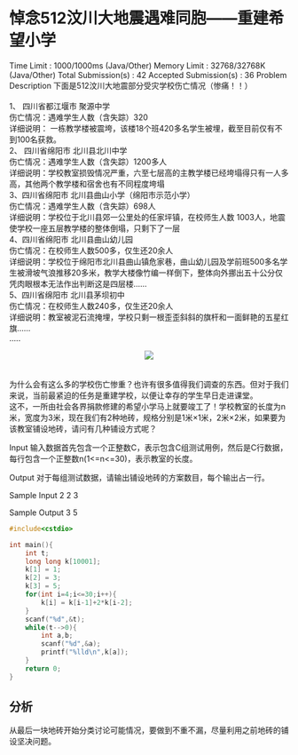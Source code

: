 # 悼念512汶川大地震遇难同胞——重建希望小学
Time Limit : 1000/1000ms (Java/Other)   Memory Limit : 32768/32768K (Java/Other)
Total Submission(s) : 42   Accepted Submission(s) : 36
Problem Description
下面是512汶川大地震部分受灾学校伤亡情况（惨痛！！）<br><br>1、 四川省都江堰市 聚源中学<br>伤亡情况：遇难学生人数（含失踪）320<br>详细说明： 一栋教学楼被震垮，该楼18个班420多名学生被埋，截至目前仅有不到100名获救。<br>2、 四川省绵阳市 北川县北川中学<br>伤亡情况：遇难学生人数（含失踪）1200多人<br>详细说明：学校教室损毁情况严重，六至七层高的主教学楼已经垮塌得只有一人多高，其他两个教学楼和宿舍也有不同程度垮塌<br>3、四川省绵阳市 北川县曲山小学（绵阳市示范小学）<br>伤亡情况：遇难学生人数（含失踪）698人<br>详细说明：学校位于北川县郊一公里处的任家坪镇，在校师生人数 1003人，地震使学校一座五层教学楼的整体倒塌，只剩下了一层<br> 4、四川省绵阳市 北川县曲山幼儿园<br>伤亡情况：在校师生人数500多，仅生还20余人<br>详细说明：学校位于绵阳市北川县曲山镇危家巷，曲山幼儿园及学前班500多名学生被滑坡气浪推移20多米，教学大楼像竹编一样倒下，整体向外挪出五十公分仅凭肉眼根本无法作出判断这是四层楼……<br>5、四川省绵阳市 北川县茅坝初中<br>伤亡情况：在校师生人数240多，仅生还20余人<br>详细说明：教室被泥石流掩埋，学校只剩一根歪歪斜斜的旗杆和一面鲜艳的五星红旗……<br>…..<br><center> <img src=../../../data/images/C132-1005-1.jpg></center> <br><br>为什么会有这么多的学校伤亡惨重？也许有很多值得我们调查的东西。但对于我们来说，当前最紧迫的任务是重建学校，以便让幸存的学生早日走进课堂。<br>这不，一所由社会各界捐款修建的希望小学马上就要竣工了！学校教室的长度为n米，宽度为3米，现在我们有2种地砖，规格分别是1米×1米，2米×2米，如果要为该教室铺设地砖，请问有几种铺设方式呢？<br>


Input
输入数据首先包含一个正整数C，表示包含C组测试用例，然后是C行数据，每行包含一个正整数n(1<=n<=30)，表示教室的长度。


Output
对于每组测试数据，请输出铺设地砖的方案数目，每个输出占一行。


Sample Input
2
2
3


Sample Output
3
5

```c++
#include<cstdio>

int main(){
    int t;
    long long k[10001];
    k[1] = 1;
    k[2] = 3;
    k[3] = 5;
    for(int i=4;i<=30;i++){
        k[i] = k[i-1]+2*k[i-2];
    }
    scanf("%d",&t);
    while(t-->0){
        int a,b;
        scanf("%d",&a);
        printf("%lld\n",k[a]);
    }
    return 0;
}
```

## 分析
从最后一块地砖开始分类讨论可能情况，要做到不重不漏，尽量利用之前地砖的铺设坚决问题。

